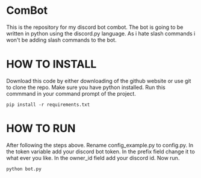 # ComBot
 This is the repository for my discord bot combot.
 The bot is going to be written in python using the discord.py language.
 As i hate slash commands i won't be adding slash commands to the bot.

# HOW TO INSTALL
 Download this code by either downloading of the github website or use git to clone the repo.
 Make sure you have python installed.
 Run this commmand in your command prompt of the project.
 ```
 pip install -r requirements.txt
 ```


# HOW TO RUN
 After following the steps above.
 Rename config_example.py to config.py.
 In the token variable add your discord bot token.
 In the prefix field change it to what ever you like.
 In the owner_id field add your discord id.
 Now run.
 ```
 python bot.py
 ```

